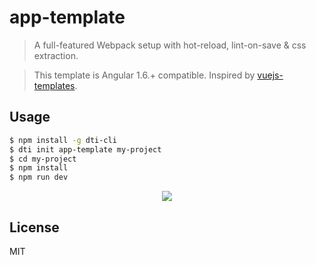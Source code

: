 # app-template

> A full-featured Webpack setup with hot-reload, lint-on-save & css extraction.

> This template is Angular 1.6.+ compatible. Inspired by [vuejs-templates](https://github.com/vuejs-templates).

## Usage

``` bash
$ npm install -g dti-cli
$ dti init app-template my-project
$ cd my-project
$ npm install
$ npm run dev
```

<p align="center">
    <img src="https://github.com/projecao/ng-webpack-template/blob/master/media/app.png"/>
</p>

## License

MIT
